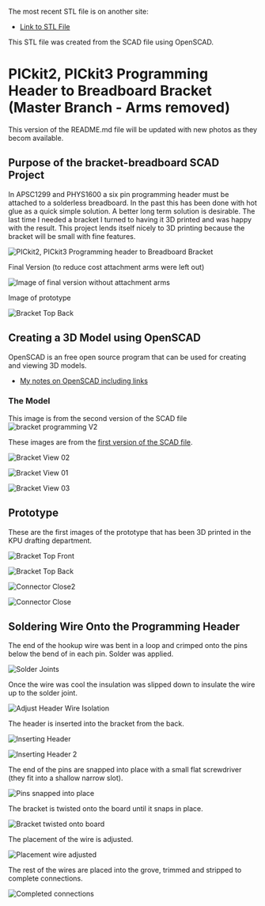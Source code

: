 The most recent STL file is on another site:

* [Link to STL File](http://www3.telus.net/danpeirce/notes/3D/bracket_breadboard/bracket_programming3.stl)

This STL file was created from the SCAD file using OpenSCAD.

# PICkit2, PICkit3 Programming Header to Breadboard Bracket (Master Branch - Arms removed)

This version of the README.md file will be updated with new photos as they becom available.

## Purpose of the bracket-breadboard SCAD Project
In APSC1299 and PHYS1600 a six pin programming header must be attached to a solderless breadboard. In the past this has been done with hot glue as a quick simple solution. A better long term solution is desirable. The last time I needed a bracket I turned to having it 3D printed and was happy with the result. This project lends itself nicely to 3D printing because the bracket will be small with fine features.

![PICkit2, PICkit3 Programming header to Breadboard Bracket](image/pickit3_breadboard.png)


Final Version (to reduce cost attachment arms were left out)

![Image of final version without attachment arms](image/armless-bracket.jpg)

Image of prototype

![Bracket Top Back](image/PICkit3_bracket_breadboard.jpg)

## Creating a 3D Model using OpenSCAD

OpenSCAD is an free open source program that can be used for creating and viewing 3D models.

* [My notes on OpenSCAD including links](http://www3.telus.net/danpeirce/notes/openscad.html)

### The Model

This image is from the second version of the SCAD file
![bracket programming V2](image/bracket_programming2.png)

These images are from the [first version of the SCAD file](https://github.com/danpeirce/bracket-breadboard/blob/c5ccfa7ed66dbcf597f41a93814c27feb3500029/bracket_programming.scad).

![Bracket View 02](image/bracket_view02.png)

![Bracket View 01](image/bracket_view01.png)

![Bracket View 03](image/bracket_view03.png)

## Prototype
 
These are the first images of the prototype that has been 3D printed in the KPU drafting department.
 
![Bracket Top Front](image/prog_brack_frnt.jpg)

![Bracket Top Back](image/prog_brack_top_back.jpg) 

![Connector Close2](image/prog_brack_top_close2.jpg)

![Connector Close](image/prog_brack_top_close.jpg)

## Soldering Wire Onto the Programming Header

The end of the hookup wire was bent in a loop and crimped onto the pins below the bend of in each pin. Solder was applied.

![Solder Joints](image/solder_joints.jpg)

Once the wire was cool the insulation was slipped down to insulate the wire up to the solder joint.

![Adjust Header Wire Isolation](image/header_wires.jpg)

The header is inserted into the bracket from the back.

![Inserting Header](image/insertion_of.jpg)

![Inserting Header 2](image/insertion_of2.jpg)

The end of the pins are snapped into place with a small flat screwdriver (they fit into a shallow narrow slot).

![Pins snapped into place](image/snap_pins_in.jpg)

The bracket is twisted onto the board until it snaps in place.

![Bracket twisted onto board](image/twist_board.jpg)

The placement of the wire is adjusted.

![Placement wire adjusted](image/wire_adjust.jpg)

The rest of the wires are placed into the grove, trimmed and stripped to complete connections.

![Completed connections](image/attach_PICkit3.jpg)

